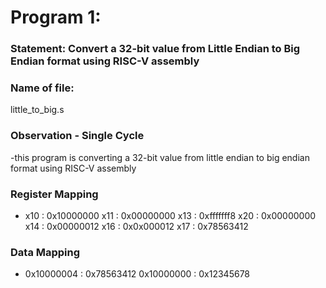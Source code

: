 
# Program 1: 
### Statement: Convert a 32-bit value from Little Endian to Big Endian format using RISC-V assembly

### Name of file:
little_to_big.s

### Observation - Single Cycle
-this program is converting a 32-bit value from little endian to big endian format using RISC-V assembly
 
### Register Mapping
- x10 : 0x10000000
  x11 : 0x00000000
  x13 : 0xfffffff8
  x20 : 0x00000000
  x14 : 0x00000012
  x16 : 0x0x000012
  x17 : 0x78563412

### Data Mapping
- 0x10000004 : 0x78563412
  0x10000000 : 0x12345678
